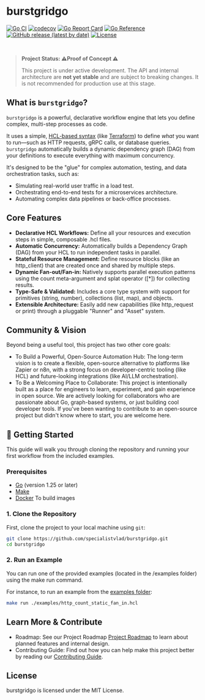 # burstgridgo

[![Go CI](https://github.com/specialistvlad/burstgridgo/actions/workflows/ci.yml/badge.svg)](https://github.com/specialistvlad/burstgridgo/actions/workflows/ci.yml)
[![codecov](https://codecov.io/github/specialistvlad/burstgridgo/graph/badge.svg?token=SZRP5JPQBC)](https://codecov.io/github/specialistvlad/burstgridgo)
[![Go Report Card](https://goreportcard.com/badge/github.com/specialistvlad/burstgridgo)](https://goreportcard.com/report/github.com/specialistvlad/burstgridgo)
[![Go Reference](https://pkg.go.dev/badge/github.com/specialistvlad/burstgridgo.svg)](https://pkg.go.dev/github.com/specialistvlad/burstgridgo)
[![GitHub release (latest by date)](https://img.shields.io/github/v/release/specialistvlad/burstgridgo)](https://github.com/specialistvlad/burstgridgo/releases)
[![License](https://img.shields.io/github/license/specialistvlad/burstgridgo)](https://github.com/specialistvlad/burstgridgo/blob/main/LICENSE)

<br>

> **Project Status: ⚠️Proof of Concept ⚠️**
>
> This project is under active development. The API and internal architecture are **not yet stable** and are subject to breaking changes. It is not recommended for production use at this stage.

## What is `burstgridgo`?

`burstgridgo` is a powerful, declarative workflow engine that lets you define complex, multi-step processes as code.

It uses a simple, [HCL-based syntax](https://github.com/hashicorp/hcl) (like [Terraform](https://developer.hashicorp.com/terraform)) to define *what* you want to run—such as HTTP requests, gRPC calls, or database queries. `burstgridgo` automatically builds a dynamic dependency graph (DAG) from your definitions to execute everything with maximum concurrency.

It's designed to be the "glue" for complex automation, testing, and data orchestration tasks, such as:

* Simulating real-world user traffic in a load test.
* Orchestrating end-to-end tests for a microservices architecture.
* Automating complex data pipelines or back-office processes.

## Core Features
* **Declarative HCL Workflows:** Define all your resources and execution steps in simple, composable .hcl files.
* **Automatic Concurrency:** Automatically builds a Dependency Graph (DAG) from your HCL to run independent tasks in parallel.
* **Stateful Resource Management:** Define resource blocks (like an http_client) that are created once and shared by multiple steps.
* **Dynamic Fan-out/Fan-in:** Natively supports parallel execution patterns using the count meta-argument and splat operator ([*]) for collecting results.
* **Type-Safe & Validated:** Includes a core type system with support for primitives (string, number), collections (list, map), and objects.
* **Extensible Architecture:** Easily add new capabilities (like http_request or print) through a pluggable "Runner" and "Asset" system.

## Community & Vision
Beyond being a useful tool, this project has two other core goals:

* To Build a Powerful, Open-Source Automation Hub: The long-term vision is to create a flexible, open-source alternative to platforms like Zapier or n8n, with a strong focus on developer-centric tooling (like HCL) and future-looking integrations (like AI/LLM orchestration).
* To Be a Welcoming Place to Collaborate: This project is intentionally built as a place for engineers to learn, experiment, and gain experience in open source. We are actively looking for collaborators who are passionate about Go, graph-based systems, or just building cool developer tools. If you've been wanting to contribute to an open-source project but didn't know where to start, you are welcome here.

## 🚀 Getting Started

This guide will walk you through cloning the repository and running your first workflow from the included examples.

### Prerequisites

* [Go](https://go.dev/doc/install) (version 1.25 or later)
* [Make](https://www.gnu.org/software/make/)
* [Docker](https://docker.io) To build images

### 1. Clone the Repository

First, clone the project to your local machine using `git`:

```sh
git clone https://github.com/specialistvlad/burstgridgo.git
cd burstgridgo
```

### 2. Run an Example

You can run one of the provided examples (located in the /examples folder) using the make run command.

For instance, to run an example from the [examples folder](examples/):
```sh
make run ./examples/http_count_static_fan_in.hcl
```

## Learn More & Contribute
* Roadmap: See our Project Roadmap [Project Roadmap](https://github.com/users/specialistvlad/projects/1/views/2) to learn about planned features and internal design.
* Contributing Guide: Find out how you can help make this project better by reading our [Contributing Guide](CONTRIBUTING.md).

## License
burstgridgo is licensed under the MIT License.
